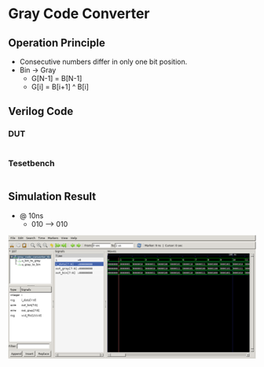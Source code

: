 # Gray Code Converter
## Operation Principle
- Consecutive numbers differ in only one bit position.
- Bin -> Gray
	- G[N-1]	= B[N-1]
	- G[i]		= B[i+1] ^ B[i]

## Verilog Code
### DUT
```veilog 

```

### Tesetbench
```verilog	

```

## Simulation Result
- @ 10ns
	- 010	--> 010

![Waveform0](./waveform0.png)
